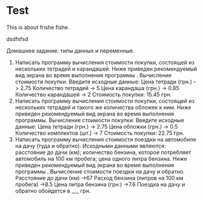 # Test
This is about frishe fishe.

dsdfsfsd

Домашнее задание: типы данных и переменные.
1. Написать программу вычисления стоимости покупки, состоящей из нескольких
тетрадей и карандашей. Ниже приведен рекомендуемый вид экрана во время выполнения
программы .
 Вычисление стоимости покупки.
 Введите исходные данные:
 Цена тетради (грн.) -> 2.75
 Количество тетрадей -> 5
 Цена карандаша (грн.) -> 0.85
 Количество карандашей -> 2
 Стоимость покупки: 15.45 грн.
2. Написать программу вычисления стоимости покупки, состоящей из нескольких тетрадей и
такого же количества обложек к ним. Ниже приведен рекомендуемый вид экрана во время
выполнения программы.
 Вычисление стоимости покупки.
 Введите исходные данные:
 Цена тетради (грн.) -> 2.75
 Цена обложки (грн.) -> 0.5
 Количество комплектов (шт.) -> 7
 Стоимость покупки: 22.75 грн.
3. Написать программу вычисления стоимости поездки на автомобиле на дачу (туда и обратно).
Исходными данными являются: расстояние до дачи (км); количество бензина, которое потребляет
автомобиль на 100 км пробега; цена одного литра бензина. Ниже приведен рекомендуемый вид
экрана во время выполнения программы .
 Вычисление стоимости поездки на дачу и обратно.
 Расстояние до дачи (км) ->67
 Расход бензина (литров на 100 км пробега) ->8.5
 Цена литра бензина (грн.) ->7.6
 Поездка на дачу и обратно обойдется в ___ грн. 
